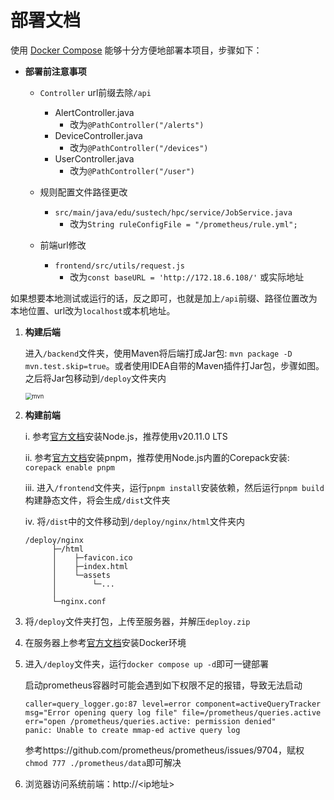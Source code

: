 # 部署文档

使用 [Docker Compose](https://docs.docker.com/compose) 能够十分方便地部署本项目，步骤如下：

- **部署前注意事项**

  - `Controller` url前缀去除`/api`

    - AlertController.java
      - 改为`@PathController("/alerts")`
    - DeviceController.java
      - 改为`@PathController("/devices")`
    - UserController.java
      - 改为`@PathController("/user")`

  - 规则配置文件路径更改

    - `src/main/java/edu/sustech/hpc/service/JobService.java`
      - 改为`String ruleConfigFile = "/prometheus/rule.yml";`

  - 前端url修改

    - `frontend/src/utils/request.js`
      - 改为`const baseURL = 'http://172.18.6.108/'`  或实际地址
    

如果想要本地测试或运行的话，反之即可，也就是加上`/api`前缀、路径位置改为本地位置、url改为`localhost`或本机地址。
     

1. **构建后端**

   进入`/backend`文件夹，使用Maven将后端打成Jar包: `mvn package -D mvn.test.skip=true`。或者使用IDEA自带的Maven插件打Jar包，步骤如图。之后将Jar包移动到`/deploy`文件夹内

    <img src="https://github.com/liqwang/liqwang/assets/90035785/410a2b49-c7b4-4acb-875d-97cca7df0b2c" alt="mvn" style="zoom: 67%;" />

2. **构建前端**

   i. 参考[官方文档](https://nodejs.org/en/learn/getting-started/how-to-install-nodejs)安装Node.js，推荐使用v20.11.0 LTS

   ii. 参考[官方文档](https://pnpm.io/installation#using-corepack)安装pnpm，推荐使用Node.js内置的Corepack安装: `corepack enable pnpm`

   iii. 进入`/frontend`文件夹，运行`pnpm install`安装依赖，然后运行`pnpm build`构建静态文件，将会生成`/dist`文件夹

   iv. 将`/dist`中的文件移动到`/deploy/nginx/html`文件夹内

   ```
   /deploy/nginx
   		 ├─/html
   		 │    ├─favicon.ico
   		 │    ├─index.html
   		 │    └─assets
   		 │        └─...
   		 │    
   		 └─nginx.conf
   ```

3. 将`/deploy`文件夹打包，上传至服务器，并解压`deploy.zip`

4. 在服务器上参考[官方文档](https://docs.docker.com/engine/install/)安装Docker环境

5. 进入`/deploy`文件夹，运行`docker compose up -d`即可一键部署

   启动prometheus容器时可能会遇到如下权限不足的报错，导致无法启动

   ```
   caller=query_logger.go:87 level=error component=activeQueryTracker msg="Error opening query log file" file=/prometheus/queries.active err="open /prometheus/queries.active: permission denied"
   panic: Unable to create mmap-ed active query log
   ```

   参考https://github.com/prometheus/prometheus/issues/9704，赋权`chmod 777 ./prometheus/data`即可解决

6. 浏览器访问系统前端：http://<ip地址>

